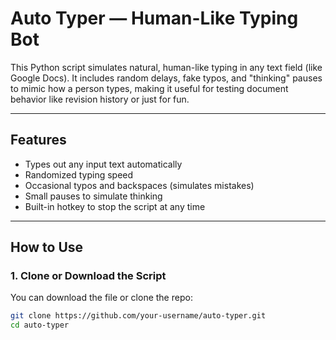 # Auto Typer — Human-Like Typing Bot

This Python script simulates natural, human-like typing in any text field (like Google Docs). It includes random delays, fake typos, and "thinking" pauses to mimic how a person types, making it useful for testing document behavior like revision history or just for fun.

---

## Features

-  Types out any input text automatically
-  Randomized typing speed
-  Occasional typos and backspaces (simulates mistakes)
-  Small pauses to simulate thinking
-  Built-in hotkey to stop the script at any time

---

##  How to Use

### 1. Clone or Download the Script
You can download the file or clone the repo:

```bash
git clone https://github.com/your-username/auto-typer.git
cd auto-typer
